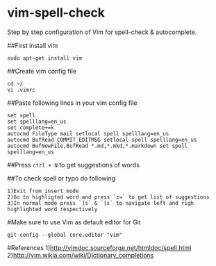 # vim-spell-check
Step by step configuration of Vim for spell-check & autocomplete.

##First install vim
```
sudo apt-get install vim
```
##Create vim config file
```
cd ~/
vi .vimrc
```
##Paste following lines in your vim config file
```
set spell
set spelllang=en_us
set complete+=k	
autocmd FileType mail setlocal spell spelllang=en_us
autocmd BufRead COMMIT_EDITMSG setlocal spell spelllang=en_us
autocmd BufNewFile,BufRead *.md,*.mkd,*.markdown set spell spelllang=en_us
```
##Press `ctrl + N` to get suggestions of words

##To check spell or typo do following
```
1)Exit from insert mode
2)Go to highligted word and press `z=` to get list of suggestions
3)In normal mode press `]s` & `[s` to navigate left and righ highlighted word respectively
```
#Make sure to use Vim as default editor for Git
```
git config --global core.editor "vim"
```
#References
1)http://vimdoc.sourceforge.net/htmldoc/spell.html
2)http://vim.wikia.com/wiki/Dictionary_completions

